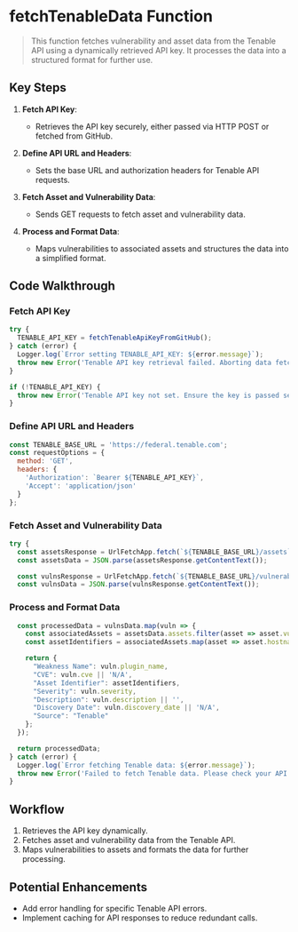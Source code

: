 
# fetchTenableData Function

> This function fetches vulnerability and asset data from the Tenable API using a dynamically retrieved API key. It processes the data into a structured format for further use.

## Key Steps
1. **Fetch API Key**:
   - Retrieves the API key securely, either passed via HTTP POST or fetched from GitHub.

2. **Define API URL and Headers**:
   - Sets the base URL and authorization headers for Tenable API requests.

3. **Fetch Asset and Vulnerability Data**:
   - Sends GET requests to fetch asset and vulnerability data.

4. **Process and Format Data**:
   - Maps vulnerabilities to associated assets and structures the data into a simplified format.

## Code Walkthrough

### **Fetch API Key**
```javascript
try {
  TENABLE_API_KEY = fetchTenableApiKeyFromGitHub();
} catch (error) {
  Logger.log(`Error setting TENABLE_API_KEY: ${error.message}`);
  throw new Error('Tenable API key retrieval failed. Aborting data fetch.');
}

if (!TENABLE_API_KEY) {
  throw new Error('Tenable API key not set. Ensure the key is passed securely.');
}
```

### **Define API URL and Headers**
```javascript
const TENABLE_BASE_URL = 'https://federal.tenable.com';
const requestOptions = {
  method: 'GET',
  headers: {
    'Authorization': `Bearer ${TENABLE_API_KEY}`,
    'Accept': 'application/json'
  }
};
```

### **Fetch Asset and Vulnerability Data**
```javascript
try {
  const assetsResponse = UrlFetchApp.fetch(`${TENABLE_BASE_URL}/assets`, requestOptions);
  const assetsData = JSON.parse(assetsResponse.getContentText());

  const vulnsResponse = UrlFetchApp.fetch(`${TENABLE_BASE_URL}/vulnerabilities/export`, requestOptions);
  const vulnsData = JSON.parse(vulnsResponse.getContentText());
```

### **Process and Format Data**
```javascript
  const processedData = vulnsData.map(vuln => {
    const associatedAssets = assetsData.assets.filter(asset => asset.vulnerabilities.includes(vuln.id));
    const assetIdentifiers = associatedAssets.map(asset => asset.hostnames || asset.ipv4 || asset.ipv6).join(', ');

    return {
      "Weakness Name": vuln.plugin_name,
      "CVE": vuln.cve || 'N/A',
      "Asset Identifier": assetIdentifiers,
      "Severity": vuln.severity,
      "Description": vuln.description || '',
      "Discovery Date": vuln.discovery_date || 'N/A',
      "Source": "Tenable"
    };
  });

  return processedData;
} catch (error) {
  Logger.log(`Error fetching Tenable data: ${error.message}`);
  throw new Error('Failed to fetch Tenable data. Please check your API credentials and network connectivity.');
}
```

## Workflow
1. Retrieves the API key dynamically.
2. Fetches asset and vulnerability data from the Tenable API.
3. Maps vulnerabilities to assets and formats the data for further processing.

## Potential Enhancements
- Add error handling for specific Tenable API errors.
- Implement caching for API responses to reduce redundant calls.
